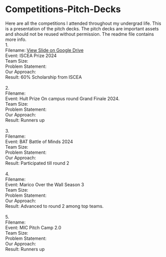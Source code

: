 # Competitions-Pitch-Decks
Here are all the competitions I attended throughout my undergrad life. This is a presentation of the pitch decks. The pitch decks are important assets and should not be reused without permission. The readme file contains more info.
<br/>
1.<br/>
Filename: [View Slide on Google Drive](https://drive.google.com/file/d/1MYt_oQeTOuDjr_MkE-KmTEw-yApbHnYi/view?usp=drive_link) <br/>
Event: ISCEA Prize 2024<br/>
Team Size: <br/>
Problem Statement:<br/>
Our Approach:<br/>
Result: 60% Scholarship from ISCEA<br/>
<br/>
2. <br/>
Filename: <br/>
Event: Hult Prize On campus round Grand Finale 2024.<br/>
Team Size: <br/>
Problem Statement:<br/>
Our Approach:<br/>
Result: Runners up<br/>
<br/>
3.<br/>
Filename: <br/>
Event: BAT Battle of Minds 2024<br/>
Team Size: <br/>
Problem Statement:<br/>
Our Approach:<br/>
Result: Participated till round 2<br/>
<br/>
4.<br/>
Filename: <br/>
Event: Marico Over the Wall Season 3<br/>
Team Size: <br/>
Problem Statement:<br/>
Our Approach:<br/>
Result: Advanced to round 2 among top teams.<br/>
<br/>
5.<br/>
Filename: <br/>
Event: MIC Pitch Camp 2.0<br/>
Team Size: <br/>
Problem Statement:<br/>
Our Approach:<br/>
Result: Runners up
